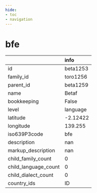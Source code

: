 ```yaml
---
hide:
- toc
- navigation
---
```

# bfe
|                      | info     |
|:---------------------|:---------|
| id                   | beta1253 |
| family_id            | toro1256 |
| parent_id            | beta1259 |
| name                 | Betaf    |
| bookkeeping          | False    |
| level                | language |
| latitude             | -2.12422 |
| longitude            | 139.255  |
| iso639P3code         | bfe      |
| description          | nan      |
| markup_description   | nan      |
| child_family_count   | 0        |
| child_language_count | 0        |
| child_dialect_count  | 0        |
| country_ids          | ID       |
